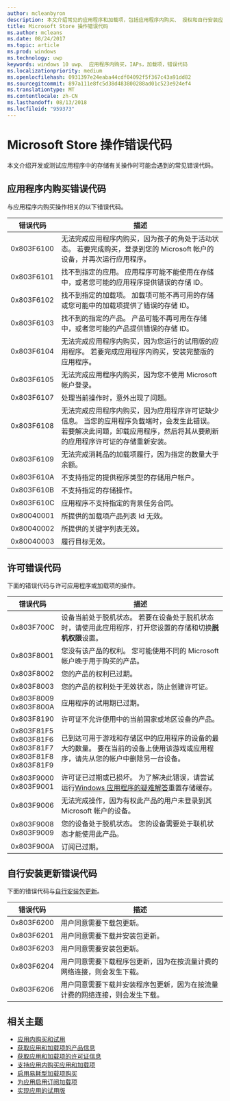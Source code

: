 ```yaml
---
author: mcleanbyron
description: 本文介绍常见的应用程序和加载项，包括应用程序内购买、 授权和自行安装应用程序更新的存储操作错误代码。
title: Microsoft Store 操作错误代码
ms.author: mcleans
ms.date: 08/24/2017
ms.topic: article
ms.prod: windows
ms.technology: uwp
keywords: windows 10 uwp、 应用程序内购买，IAPs，加载项，错误代码
ms.localizationpriority: medium
ms.openlocfilehash: 0931397e24eaba44cdf04092f5f367c43a91dd82
ms.sourcegitcommit: 897a111e8fc5d38d483800288ad01c523e924ef4
ms.translationtype: MT
ms.contentlocale: zh-CN
ms.lasthandoff: 08/13/2018
ms.locfileid: "959373"
---
```

# <a name="error-codes-for-store-operations"></a>Microsoft Store 操作错误代码

<!-- confirm whether symbolic names are defined for app developers, or do they just handle direct error code values -->

本文介绍开发或测试应用程序中的存储有关操作时可能会遇到的常见错误代码。

## <a name="in-app-purchase-error-codes"></a>应用程序内购买错误代码

与应用程序内购买操作相关的以下错误代码。

|  错误代码  |  描述  |
|--------------|---------------|
| 0x803F6100   | 无法完成应用程序内购买，因为孩子的角处于活动状态。 若要完成购买，登录到您的 Microsoft 帐户的设备，并再次运行应用程序。               |
| 0x803F6101   | 找不到指定的应用。 应用程序可能不能使用在存储中，或者您可能的应用程序提供错误的存储 ID。     |
| 0x803F6102   | 找不到指定的加载项。 加载项可能不再可用的存储或您可能中的加载项提供了错误的存储 ID。                                               |
| 0x803F6103   | 找不到的指定的产品。 产品可能不再可用在存储中，或者您可能的产品提供错误的存储 ID。                                          |
| 0x803F6104   | 无法完成应用程序内购买，因为您运行的试用版的应用程序。 若要完成应用程序内购买，安装完整版的应用程序。               |
| 0x803F6105   | 无法完成应用程序内购买，因为您不使用 Microsoft 帐户登录。                                              |
| 0x803F6107   | 处理当前操作时，意外出现了问题。                                             |
| 0x803F6108   | 无法完成应用程序内购买，因为应用程序许可证缺少信息。 当您的应用程序负载端时，会发生此错误。 若要解决此问题，卸载应用程序，然后将其从要刷新的应用程序许可证的存储重新安装。                                          |
| 0x803F6109   | 无法完成消耗品的加载项履行，因为指定的数量大于余额。        |
| 0x803F610A   | 不支持指定的提供程序类型的存储用户帐户。                                            |
| 0x803F610B   | 不支持指定的存储操作。                                             |
| 0x803F610C   | 应用程序不支持指定的背景任务合同。                                             |
| 0x80040001   | 所提供的加载项产品列表 Id 无效。                        |
| 0x80040002   | 所提供的关键字列表无效。                   |
| 0x80040003   | 履行目标无效。                       |

## <a name="licensing-error-codes"></a>许可错误代码

下面的错误代码与许可应用程序或加载项的操作。

|  错误代码  |  描述  |
|--------------|---------------|
| 0x803F700C   | 设备当前处于脱机状态。 若要在设备处于脱机状态时，请使用此应用程序，打开您设置的存储和切换**脱机权限**设置。            |
| 0x803F8001   | 您没有该产品的权利。 您可能使用不同的 Microsoft 帐户晚于用于购买的产品。           |
| 0x803F8002   | 您的产品的权利已过期。           |
| 0x803F8003   | 您的产品的权利处于无效状态，防止创建许可证。   |
| 0x803F8009<br/>0x803F800A   | 应用程序的试用期已过期。   |
| 0x803F8190   |  许可证不允许使用中的当前国家或地区设备的产品。  |
| 0x803F81F5<br/>0x803F81F6<br/>0x803F81F7<br/>0x803F81F8<br/>0x803F81F9   |  已到达可用于游戏和存储区中的应用程序的设备的最大的数量。 要在当前的设备上使用该游戏或应用程序，请先从您的帐户中删除另一台设备。  |
| 0x803F9000<br/>0x803F9001    |  许可证已过期或已损坏。 为了解决此错误，请尝试运行[Windows 应用程序的疑难解答](https://support.microsoft.com/help/4027498/windows-run-the-troubleshooter-for-windows-apps)重置存储缓存。     |
| 0x803F9006    |  无法完成操作，因为有权此产品的用户未登录到其 Microsoft 帐户的设备。            |
| 0x803F9008<br/>0x803F9009    |  您的设备处于脱机状态。 您的设备需要处于联机状态才能使用此产品。            |
| 0x803F900A    |  订阅已过期。            |


## <a name="self-install-update-error-codes"></a>自行安装更新错误代码

下面的错误代码与[自行安装包更新](../packaging/self-install-package-updates.md)。

|  错误代码  |  描述  |
|--------------|---------------|
| 0x803F6200   | 用户同意需要下载包更新。               |
| 0x803F6201   | 用户同意需要下载并安装包更新。                                                  |
| 0x803F6203   | 用户同意需要安装包更新。                                         |
| 0x803F6204   | 用户同意需要下载程序包更新，因为在按流量计费的网络连接，则会发生下载。                                             |
| 0x803F6206   | 用户同意需要下载并安装程序包更新，因为在按流量计费的网络连接，则会发生下载。     |


## <a name="related-topics"></a>相关主题

* [应用内购买和试用](in-app-purchases-and-trials.md)
* [获取应用和加载项的产品信息](get-product-info-for-apps-and-add-ons.md)
* [获取应用和加载项的许可证信息](get-license-info-for-apps-and-add-ons.md)
* [支持应用内购买应用和加载项](enable-in-app-purchases-of-apps-and-add-ons.md)
* [启用易耗型加载项购买](enable-consumable-add-on-purchases.md)
* [为应用启用订阅加载项](enable-subscription-add-ons-for-your-app.md)
* [实现应用的试用版](implement-a-trial-version-of-your-app.md)
